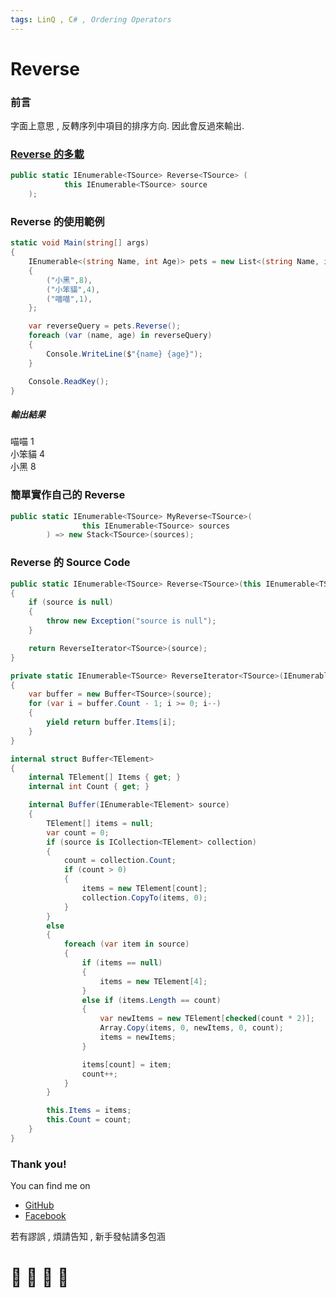 ```yaml
---
tags: LinQ , C# , Ordering Operators 
---
```


# Reverse

### 前言
字面上意思 , 反轉序列中項目的排序方向. 因此會反過來輸出.

### [Reverse 的多載](https://docs.microsoft.com/zh-tw/dotnet/api/system.linq.enumerable.reverse?view=netframework-4.8)
```C#
public static IEnumerable<TSource> Reverse<TSource> (
            this IEnumerable<TSource> source
    );
```

### Reverse 的使用範例
```C#
static void Main(string[] args)
{
    IEnumerable<(string Name, int Age)> pets = new List<(string Name, int Age)>
    {
        ("小黑",8),
        ("小笨貓",4),
        ("喵喵",1),
    };

    var reverseQuery = pets.Reverse();
    foreach (var (name, age) in reverseQuery)
    {
        Console.WriteLine($"{name} {age}");
    }

    Console.ReadKey();
}
```
##### 輸出結果
喵喵 1     
小笨貓 4     
小黑 8     

### 簡單實作自己的 Reverse
```C#
public static IEnumerable<TSource> MyReverse<TSource>(
                this IEnumerable<TSource> sources
        ) => new Stack<TSource>(sources);
```

### Reverse 的 Source Code
```C#
public static IEnumerable<TSource> Reverse<TSource>(this IEnumerable<TSource> source)
{
    if (source is null)
    {
        throw new Exception("source is null");
    }

    return ReverseIterator<TSource>(source);
}

private static IEnumerable<TSource> ReverseIterator<TSource>(IEnumerable<TSource> source)
{
    var buffer = new Buffer<TSource>(source);
    for (var i = buffer.Count - 1; i >= 0; i--)
    {
        yield return buffer.Items[i];
    }
}

internal struct Buffer<TElement>
{
    internal TElement[] Items { get; }
    internal int Count { get; }

    internal Buffer(IEnumerable<TElement> source)
    {
        TElement[] items = null;
        var count = 0;
        if (source is ICollection<TElement> collection)
        {
            count = collection.Count;
            if (count > 0)
            {
                items = new TElement[count];
                collection.CopyTo(items, 0);
            }
        }
        else
        {
            foreach (var item in source)
            {
                if (items == null)
                {
                    items = new TElement[4];
                }
                else if (items.Length == count)
                {
                    var newItems = new TElement[checked(count * 2)];
                    Array.Copy(items, 0, newItems, 0, count);
                    items = newItems;
                }

                items[count] = item;
                count++;
            }
        }

        this.Items = items;
        this.Count = count;
    }
}
```




### Thank you! 

You can find me on

- [GitHub](https://github.com/s0920832252)
- [Facebook](https://www.facebook.com/fourtune.chen)

若有謬誤 , 煩請告知 , 新手發帖請多包涵

# :100: :muscle: :tada: :sheep: 
